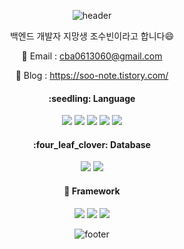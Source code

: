 <div>
<div align="center">
  
![header](https://capsule-render.vercel.app/api?type=waving&color=timeGradient&height=150&section=header&text=ChoSooBeen&fontSize=30&fontColor=FFFFFF)

</div>  

<div align="center">
  <p>
    백엔드 개발자 지망생 조수빈이라고 합니다😄
  </p>

  📧 Email : cba0613060@gmail.com

  🔗 Blog : https://soo-note.tistory.com/
</div>

<div align="center">
  <h4>
    :seedling: Language
  </h4>
  
  <img src="https://img.shields.io/badge/Java-007396?style=flat-square&logo=java&logoColor=white"/>
  <img src="https://img.shields.io/badge/Python-3776AB?style=flat-square&logo=Python&logoColor=white"/>
  <img src="https://img.shields.io/badge/C-A8B9CC?style=flat-square&logo=C&logoColor=white"/>
  <img src="https://img.shields.io/badge/JavaScript-F7DF1E?style=flat-square&logo=JavaScript&logoColor=white"/>
  <img src="https://img.shields.io/badge/TypeScript-3178C6?style=flat-square&logo=TypeScript&logoColor=white"/>

</div>

<div align="center">
  <h4>
    :four_leaf_clover: Database
  </h4>
  
  <img src="https://img.shields.io/badge/MySQL-4479A1?style=flat-square&logo=MySQL&logoColor=white"/>
  <img src="https://img.shields.io/badge/MongoDB-47A248?style=flat-square&logo=MongoDB&logoColor=white"/>

</div>

<div align="center">
  <h4>
    🌲 Framework
  </h4>
  
  <img src="https://img.shields.io/badge/NestJS-E0234E?style=flat-square&logo=NestJS&logoColor=white"/>
  <img src="https://img.shields.io/badge/Flask-000000?style=flat-square&logo=Flask&logoColor=white"/>
  <img src="https://img.shields.io/badge/Spring-6DB33F?style=flat-square&logo=Spring&logoColor=white"/>

</div>

<div align="center">

![footer](https://capsule-render.vercel.app/api?section=footer&type=waving&color=timeGradient)

</div>
